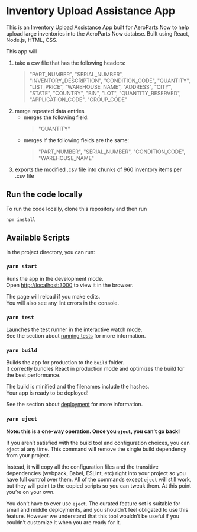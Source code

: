 # Inventory Upload Assistance App

This is an Inventory Upload Assistance App built for AeroParts Now to help upload large inventories into the AeroParts Now databse. Built using React, Node.js, HTML, CSS.

This app will
1. take a csv file that has the following headers:
   > "PART_NUMBER", "SERIAL_NUMBER", "INVENTORY_DESCRIPTION", "CONDITION_CODE", "QUANTITY", "LIST_PRICE", "WAREHOUSE_NAME", "ADDRESS", "CITY", "STATE", "COUNTRY", "BIN", "LOT", "QUANTITY_RESERVED", "APPLICATION_CODE", "GROUP_CODE"
2. merge repeated data entries
    * merges the following field:
       > "QUANTITY"
    * merges if the following fields are the same:
       > "PART_NUMBER", "SERIAL_NUMBER", "CONDITION_CODE", "WAREHOUSE_NAME"
3. exports the modified .csv file into chunks of 960 inventory items per .csv file

## Run the code locally
To run the code locally, clone this repository and then run
```
npm install
```


## Available Scripts

In the project directory, you can run:

### `yarn start`

Runs the app in the development mode.<br />
Open [http://localhost:3000](http://localhost:3000) to view it in the browser.

The page will reload if you make edits.<br />
You will also see any lint errors in the console.

### `yarn test`

Launches the test runner in the interactive watch mode.<br />
See the section about [running tests](https://facebook.github.io/create-react-app/docs/running-tests) for more information.

### `yarn build`

Builds the app for production to the `build` folder.<br />
It correctly bundles React in production mode and optimizes the build for the best performance.

The build is minified and the filenames include the hashes.<br />
Your app is ready to be deployed!

See the section about [deployment](https://facebook.github.io/create-react-app/docs/deployment) for more information.

### `yarn eject`

**Note: this is a one-way operation. Once you `eject`, you can’t go back!**

If you aren’t satisfied with the build tool and configuration choices, you can `eject` at any time. This command will remove the single build dependency from your project.

Instead, it will copy all the configuration files and the transitive dependencies (webpack, Babel, ESLint, etc) right into your project so you have full control over them. All of the commands except `eject` will still work, but they will point to the copied scripts so you can tweak them. At this point you’re on your own.

You don’t have to ever use `eject`. The curated feature set is suitable for small and middle deployments, and you shouldn’t feel obligated to use this feature. However we understand that this tool wouldn’t be useful if you couldn’t customize it when you are ready for it.
